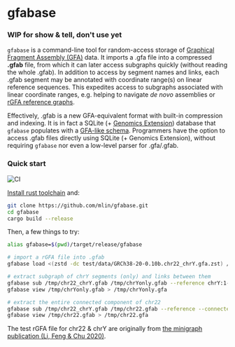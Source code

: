 # gfabase

### WIP for show &amp; tell, don't use yet

`gfabase` is a command-line tool for random-access storage of [Graphical Fragment Assembly (GFA)](https://github.com/GFA-spec/GFA-spec) data. It imports a .gfa file into a compressed **.gfab** file, from which it can later access subgraphs quickly (without reading the whole .gfab). In addition to access by segment names and links, each .gfab segment may be annotated with coordinate range(s) on linear reference sequences. This expedites access to subgraphs associated with linear coordinate ranges, e.g. helping to navigate *de novo* assemblies or [rGFA reference graphs](https://github.com/lh3/gfatools/blob/master/doc/rGFA.md).

Effectively, .gfab is a new GFA-equivalent format with built-in compression and indexing. It is in fact a SQLite (+ [Genomics Extension](https://github.com/mlin/GenomicSQLite)) database that `gfabase` populates with a [GFA-like schema](src/schema/GFA1.sql). Programmers have the option to access .gfab files directly using SQLite (+ Genomics Extension), without requiring `gfabase` nor even a low-level parser for .gfa/.gfab.

### Quick start

![CI](https://github.com/mlin/gfabase/workflows/CI/badge.svg?branch=main)

[Install rust toolchain](https://rustup.rs/) and:

```bash
git clone https://github.com/mlin/gfabase.git
cd gfabase
cargo build --release
```

Then, a few things to try:

```bash
alias gfabase=$(pwd)/target/release/gfabase

# import a rGFA file into .gfab
gfabase load <(zstd -dc test/data/GRCh38-20-0.10b.chr22_chrY.gfa.zst) /tmp/chr22_chrY.gfab --rgfa

# extract subgraph of chrY segments (only) and links between them
gfabase sub /tmp/chr22_chrY.gfab /tmp/chrYonly.gfab --reference chrY:1-999,999,999
gfabase view /tmp/chrYonly.gfab > /tmp/chrYonly.gfa

# extract the entire connected component of chr22
gfabase sub /tmp/chr22_chrY.gfab /tmp/chr22.gfab --reference --connected chr22:1-999,999,999
gfabase view /tmp/chr22.gfab > /tmp/chr22.gfa
```

The test rGFA file for chr22 &amp; chrY are originally from [the minigraph publication (Li, Feng & Chu 2020)](https://genomebiology.biomedcentral.com/articles/10.1186/s13059-020-02168-z#availability-of-data-and-materials).
